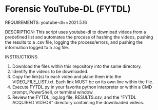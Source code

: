 # Forensic YouTube-DL (FYTDL)

REQUIREMENTS: youtube-dl==2021.5.16

DESCRIPTION: This script uses youtube-dl to download videos from a predefined list and automates the process of hashing the videos, pushing the results to a .csv file, logging the process/errors, and pushing the information logged to a .log file.

INSTRUCTIONS: 
1. Download the files within this repository into the same directory.
2. Identify the videos to be downloaded.
3. Copy the link(s) to each video and place them into the VIDEO_FILE_LIST.txt. Each link MUST be on its own line within the file.
4. Execute FYTDL.py in your favorite python interpreter or within a CMD prompt, PowerShell, or terminal window.
5. Review the FYTDL_log.log file, RESULTS.csv, and the "FYTDL ACQUIRED VIDEOS" directory containing the downloaded videos.
